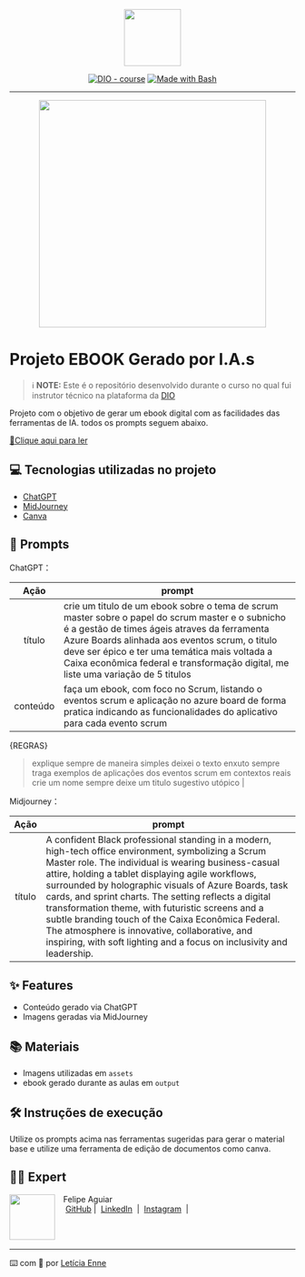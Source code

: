 <p align="center">
    <img width="100" src=".github/assets/banner.png">
</p>


<p align="center">
<a href="https://dio.me/"><img src="https://img.shields.io/badge/DIO-Course-28DA77?logo=youtube" alt="DIO - course"></a>
<a href="https://www.gnu.org/software/bash/" title="Go to Bash homepage"><img src="https://img.shields.io/badge/Prompt-Project-blue?logo=gnu-bash&amp;logoColor=white" alt="Made with Bash"></a></p>

-------


<p align="center">
<img 
    src="./assets/cover.png"
    width="400"  
/>
</p>

# Projeto EBOOK Gerado por I.A.s


 > ℹ️ **NOTE:** Este é o repositório desenvolvido durante o curso no qual fui instrutor técnico na plataforma da [DIO](https://dio.me)

Projeto com o objetivo de gerar um ebook digital com as facilidades das ferramentas de IA. todos os prompts
seguem abaixo.

<a href="https://github.com/felipeAguiarCode/prompts-recipe-to-create-a-ebook/blob/main/output/ebook%20-%20css%20jedi%20output.pdf" title="View PDF now"> 📕Clique aqui para ler</a>

## 💻 Tecnologias utilizadas no projeto

- [ChatGPT](https://chat.openai.com/) 
- [MidJourney](https://www.midjourney.com/app/)
- [Canva](https://www.canva.com)

## 🧠 Prompts


ChatGPT：

|   Ação   | prompt                                                                                                                                                                                                                                                                         |
| :------: | ------------------------------------------------------------------------------------------------------------------------------------------------------------------------------------------------------------------------------------------------------------------------------ |
|  título  | crie um titulo de um ebook sobre o tema de scrum master sobre o papel do scrum master e o subnicho é a gestão de times ágeis atraves da ferramenta Azure Boards alinhada aos eventos scrum, o titulo deve ser épico e ter uma temática mais voltada a Caixa econômica federal e transformação digital, me liste uma variação de 5 titulos                                                         |
| conteúdo | faça um ebook, com foco no Scrum, listando o eventos scrum e aplicação no azure board de forma pratica indicando as funcionalidades do aplicativo  para cada evento scrum 

{REGRAS}
> explique sempre de maneira simples 
> deixei o texto enxuto
> sempre traga exemplos de aplicações dos eventos scrum em contextos reais 
> crie um nome sempre deixe um titulo sugestivo utópico  |


Midjourney：

|  Ação  | prompt                                                                                 |
| :----: | -------------------------------------------------------------------------------------- |
| título | A confident Black professional standing in a modern, high-tech office environment, symbolizing a Scrum Master role. The individual is wearing business-casual attire, holding a tablet displaying agile workflows, surrounded by holographic visuals of Azure Boards, task cards, and sprint charts. The setting reflects a digital transformation theme, with futuristic screens and a subtle branding touch of the Caixa Econômica Federal. The atmosphere is innovative, collaborative, and inspiring, with soft lighting and a focus on inclusivity and leadership. |

## ✨ Features

- Conteúdo gerado via ChatGPT
- Imagens geradas via MidJourney

## 📚 Materiais

- Imagens utilizadas em `assets`
- ebook gerado durante as aulas em `output`

## 🛠️ Instruções de execução

Utilize os prompts acima nas ferramentas sugeridas para gerar o material base e utilize uma ferramenta de edição de documentos como canva.
## 👨‍💻 Expert

<p>
    <img 
      align=left 
      margin=10 
      width=80 
      src="https://avatars.githubusercontent.com/u/37452836?v=4"
    />
    <p>&nbsp&nbsp&nbspFelipe Aguiar<br>
    &nbsp&nbsp&nbsp
    <a href="https://github.com/felipeAguiarCode">
    GitHub</a>&nbsp;|&nbsp;
    <a href="www.linkedin.com/in/
felipe-exe">LinkedIn</a>
&nbsp;|&nbsp;
    <a href="https://www.instagram.com/felipeaguiar.exe/">
    Instagram</a>
&nbsp;|&nbsp;</p>
</p>
<br/><br/>
<p>

---

⌨️ com 💜 por [Letícia Enne](https://github.com/felipeAguiarCode)
